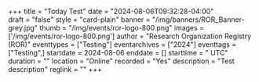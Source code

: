 +++
title = "Today Test" 
date = "2024-08-06T09:32:28-04:00"  
draft = "false" 
style = "card-plain" 
banner = "/img/banners/ROR_Banner-grey.jpg" 
thumb = "/img/events/ror-logo-800.png" 
images = ['/img/events/ror-logo-800.png']
author = "Research Organization Registry (ROR)" 
eventtypes = ["Testing"]
eventarchives = ["2024"]
eventtags = ["Testing",]
startdate = 2024-08-06
enddate = []
starttime = " UTC"
duration = ""
location = "Online"
recorded = "Yes"
description = "Test description"
reglink = ""
+++


<!-- Post-event content template

## Materials 

- [Slides from event]()

<iframe src=""></iframe>

---

## Recording 

{{< youtube id="" >}}

--- 

--> 

